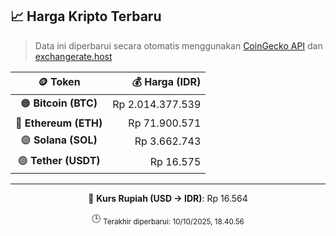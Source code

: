

<!-- HARGA_KRIPTO -->
## 📈 Harga Kripto Terbaru

> Data ini diperbarui secara otomatis menggunakan [CoinGecko API](https://www.coingecko.com/) dan [exchangerate.host](https://exchangerate.host/)

<div align="center">

| 🪙 Token | 💰 Harga (IDR) |
|:------:|---------------:|
| 🟠 **Bitcoin (BTC)**   | Rp 2.014.377.539 |
| 🔵 **Ethereum (ETH)**  | Rp 71.900.571 |
| 🟣 **Solana (SOL)**    | Rp 3.662.743 |
| 🟢 **Tether (USDT)**   | Rp 16.575 |

---

💱 **Kurs Rupiah (USD → IDR)**: Rp 16.564

🕒 <sub>Terakhir diperbarui: 10/10/2025, 18.40.56</sub>

</div>
<!-- /HARGA_KRIPTO -->